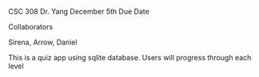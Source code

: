 CSC 308
Dr. Yang
December 5th Due Date

Collaborators

Sirena,
Arrow,
Daniel


This is a quiz app using sqlite database.  Users will progress through each level 


